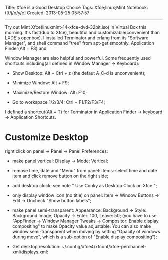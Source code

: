 Title: Xfce is a Good Desktop Choice
Tags: Xfce;linux;Mint
Notebook: t[t/j/o/y/c]
Created: 2013-05-25 05:57:57

------

Try out Mint Xfce(linuxmint-14-xfce-dvd-32bit.iso) in Virtual Box this morning. It's fast(duo to Xfce), beautiful and customizable(convenient than LXDE's openbox). I installed Terminator and erlang from its "Software Manager", and shell command "tree" from apt-get smoothly. Application Finder(Alt + F3) and 

Window Manager are also helpful and powerful. Some frequently used shortcuts including(all defined in Window Manager -> Keyboard):

* Show Desktop: Alt + Ctrl + z (the defaut A-C-d is unconvenient);

* Minimize Window: Alt + F9;

* Maximize/Restore Window: Alt+F10;

* Go to workspace 1/2/3/4: Ctrl + F1/F2/F3/F4;

I defined a shortcut(Alt + T) for Terminator in Application Finder -> keyboard -> Application Shortcuts.

# Customize Desktop

right click on panel -> Panel -> Panel Preferences:

* make panel vertical: Display -> Mode: Vertical;

* remove time, date and "Menu" from panel: Items: select time and date item and click remove button on the right side;

* add desktop clock: see note " Use Conky as Desktop Clock on Xfce ";

* only display window icon (no title) on panel: Item -> Window Buttons -> Edit -> Uncheck "Show button labels";

* make panel semi-transparent: Appearance: Background -> Style: Background Image; Opacity -> Enter: 100, Leave: 50; (you have to use "AppFinder -> Window Manager Tweaks -> Compositor: Enable display compositing" to make Opacity value adjustable. You can also make window semi-transparent when moving by setting "Opacity of windows during move", which is a sub-option of "Enable display compositing"); 

* Get desktop resolution: ~/.config/xfce4/xfconf/xfce-perchannel-xml/displays.xml:

    <property name="Resolution" type="string" value="1366x768"/>
